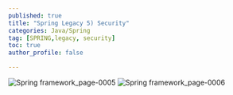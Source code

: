 ```yaml
---
published: true
title: "Spring Legacy 5) Security" 
categories: Java/Spring
tag: [SPRING,legacy, security] 
toc: true
author_profile: false 

---
```


![Spring framework_page-0005](https://github.com/Vida0822/Algorithm/assets/132312673/5e63b07a-b073-4b89-9e5e-e1f114063f5a)
![Spring framework_page-0006](https://github.com/Vida0822/Algorithm/assets/132312673/a734a5fa-2cc2-4b1a-b4a0-b40f04247b63)
